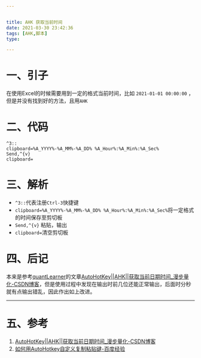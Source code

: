 ```yaml
---


title: AHK 获取当前时间
date: 2021-03-30 23:42:36
tags: [AHK,脚本]
type:

---
```



# 一、引子

在使用Excel的时候需要用到一定的格式当前时间，比如
`2021-01-01 00:00:00`
，但是并没有找到好的方法，且用`AHK`


# 二、代码

```ahk
^3::
clipboard=%A_YYYY%-%A_MM%-%A_DD% %A_Hour%:%A_Min%:%A_Sec%
Send,^{v}
clipboard=
```


# 三、解析

- `^3::`代表注册`Ctrl-3`快捷键
- `clipboard=%A_YYYY%-%A_MM%-%A_DD% %A_Hour%:%A_Min%:%A_Sec%`将一定格式的时间保存至剪切板
- `Send,^{v}` 粘贴，输出
- `clipboard=`清空剪切板


# 四、后记

本来是参考[quantLearner](https://blog.csdn.net/The_Time_Runner)的文章[AutoHotKey||AHK||获取当前日期时间_漫步量化-CSDN博客](https://blog.csdn.net/The_Time_Runner/article/details/84317066)，但是使用过程中发现在输出时前几位还能正常输出，后面时分秒就有点输出错乱，因此作出如上改进。

---


# 五、参考

1. [AutoHotKey||AHK||获取当前日期时间_漫步量化-CSDN博客](https://blog.csdn.net/The_Time_Runner/article/details/84317066)
2. [如何用AutoHotkey自定义复制粘贴键-百度经验](https://jingyan.baidu.com/article/8275fc866c241946a03cf6d2.html)
